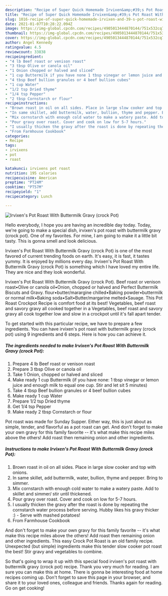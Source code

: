 ```yaml
---
description: "Recipe of Super Quick Homemade Irvixen&amp;#39;s Pot Roast With Buttermilk Gravy (crock Pot)"
title: "Recipe of Super Quick Homemade Irvixen&amp;#39;s Pot Roast With Buttermilk Gravy (crock Pot)"
slug: 1016-recipe-of-super-quick-homemade-irvixen-and-39-s-pot-roast-with-buttermilk-gravy-crock-pot
date: 2021-01-07T10:28:22.094Z
image: https://img-global.cpcdn.com/recipes/4905013444870144/751x532cq70/irvixens-pot-roast-with-buttermilk-gravy-crock-pot-recipe-main-photo.jpg
thumbnail: https://img-global.cpcdn.com/recipes/4905013444870144/751x532cq70/irvixens-pot-roast-with-buttermilk-gravy-crock-pot-recipe-main-photo.jpg
cover: https://img-global.cpcdn.com/recipes/4905013444870144/751x532cq70/irvixens-pot-roast-with-buttermilk-gravy-crock-pot-recipe-main-photo.jpg
author: Angel Kennedy
ratingvalue: 4.5
reviewcount: 33838
recipeingredient:
- "4 lb Beef roast or venison roast"
- "3 tbsp Olive or canola oil"
- "1 Onion chopped or halved and sliced"
- "1 cup Buttermilk if you have none 1 tbsp vinegar or lemon juice and enough milk to equal one cup Stir and let sit 5 minutes"
- "4 tbsp Beef bullion granules or 4 beef bullion cubes"
- "1 cup Water"
- "1/2 tsp Dried thyme"
- "1/4 tsp Pepper"
- "2 tbsp Cornstarch or flour"
recipeinstructions:
- "Brown roast in oil on all sides. Place in large slow cooker and top with onions."
- "In same skillet, add buttermilk, water, bullion, thyme and pepper. Bring to simmer."
- "Mix cornstarch with enough cold water to make a watery paste. Add to skillet and simmer/ stir until thickened."
- "Pour gravy over roast. Cover and cook on low for 5-7 hours."
- "I usually thicken the gravy after the roast is done by repeating the cornstarch water process before serving. Hubby likes his gravy thicker :) Serve with mashed potatoes!"
- "From Farmhouse Cookbook"
categories:
- Recipe
tags:
- irvixens
- pot
- roast

katakunci: irvixens pot roast 
nutrition: 195 calories
recipecuisine: American
preptime: "PT24M"
cooktime: "PT57M"
recipeyield: "1"
recipecategory: Lunch

---
```



![Irvixen&#39;s Pot Roast With Buttermilk Gravy (crock Pot)](https://img-global.cpcdn.com/recipes/4905013444870144/751x532cq70/irvixens-pot-roast-with-buttermilk-gravy-crock-pot-recipe-main-photo.jpg)

Hello everybody, I hope you are having an incredible day today. Today, we're going to make a special dish, irvixen&#39;s pot roast with buttermilk gravy (crock pot). One of my favorites. For mine, I am going to make it a little bit tasty. This is gonna smell and look delicious.

Irvixen&#39;s Pot Roast With Buttermilk Gravy (crock Pot) is one of the most favored of current trending foods on earth. It's easy, it is fast, it tastes yummy. It is enjoyed by millions every day. Irvixen&#39;s Pot Roast With Buttermilk Gravy (crock Pot) is something which I have loved my entire life. They are nice and they look wonderful.

Irvixen&#39;s Pot Roast With Buttermilk Gravy (crock Pot). Beef roast or venison roast•Olive or canola oil•Onion, chopped or halved and Perfect Buttermilk Biscuts and Gravy. flour•butter/marargine chilled•Baking powder•buttermilk or normal milk•Baking soda•Salt•Butter/margarine melted•Sauage. This Pot Roast Crockpot Recipe is comfort food at its best! Vegetables, beef roast and savory gravy all cooked together in a Vegetables, beef roast and savory gravy all cook together low and slow in a crockpot until it&#39;s fall apart tender.


To get started with this particular recipe, we have to prepare a few ingredients. You can have irvixen&#39;s pot roast with buttermilk gravy (crock pot) using 9 ingredients and 6 steps. Here is how you can achieve it.

<!--inarticleads1-->

##### The ingredients needed to make Irvixen&#39;s Pot Roast With Buttermilk Gravy (crock Pot):

1. Prepare 4 lb Beef roast or venison roast
1. Prepare 3 tbsp Olive or canola oil
1. Take 1 Onion, chopped or halved and sliced
1. Make ready 1 cup Buttermilk (if you have none: 1 tbsp vinegar or lemon juice and enough milk to equal one cup. Stir and let sit 5 minutes)
1. Take 4 tbsp Beef bullion granules or 4 beef bullion cubes
1. Make ready 1 cup Water
1. Prepare 1/2 tsp Dried thyme
1. Get 1/4 tsp Pepper
1. Make ready 2 tbsp Cornstarch or flour


Pot roast was made for Sunday Supper. Either way, this is just about as simple, tender, and flavorful as a pot roast can get. And don&#39;t forget to make your own gravy for this family favorite -- it&#39;s what make this recipe miles above the others! Add roast then remaining onion and other ingredients. 

<!--inarticleads2-->

##### Instructions to make Irvixen&#39;s Pot Roast With Buttermilk Gravy (crock Pot):

1. Brown roast in oil on all sides. Place in large slow cooker and top with onions.
1. In same skillet, add buttermilk, water, bullion, thyme and pepper. Bring to simmer.
1. Mix cornstarch with enough cold water to make a watery paste. Add to skillet and simmer/ stir until thickened.
1. Pour gravy over roast. Cover and cook on low for 5-7 hours.
1. I usually thicken the gravy after the roast is done by repeating the cornstarch water process before serving. Hubby likes his gravy thicker :) - Serve with mashed potatoes!
1. From Farmhouse Cookbook


And don&#39;t forget to make your own gravy for this family favorite -- it&#39;s what make this recipe miles above the others! Add roast then remaining onion and other ingredients. This easy Crock Pot Roast is an old family recipe. Unexpected (but simple) ingredients make this tender slow cooker pot roast the best! Stir gravy and vegetables to combine. 

So that's going to wrap it up with this special food irvixen&#39;s pot roast with buttermilk gravy (crock pot) recipe. Thank you very much for reading. I am sure you can make this at home. There is gonna be interesting food at home recipes coming up. Don't forget to save this page in your browser, and share it to your loved ones, colleague and friends. Thanks again for reading. Go on get cooking!
